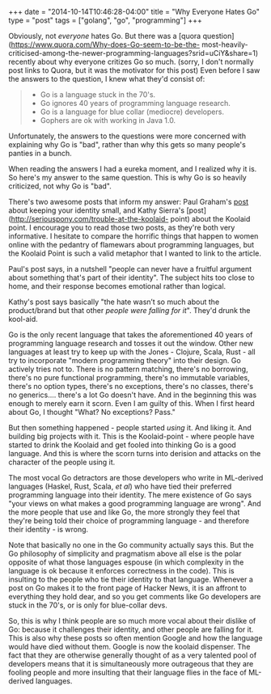 +++
date = "2014-10-14T10:46:28-04:00"
title = "Why Everyone Hates Go"
type = "post"
tags = ["golang", "go", "programming"]
+++

Obviously, not *everyone* hates Go.  But there was a [quora
question](https://www.quora.com/Why-does-Go-seem-to-be-the- most-heavily-
criticised-among-the-newer-programming-languages?srid=uCiY&share=1) recently
about why everyone critizes Go so much. (sorry, I don't normally post links to
Quora, but it was the motivator for this post) Even before I saw the answers to
the question, I knew what they'd consist of:

> * Go is a language stuck in the 70's.
> * Go ignores 40 years of programming language research.
> * Go is a language for blue collar (mediocre) developers.
> * Gophers are ok with working in Java 1.0.

Unfortunately, the answers to the questions were more concerned with explaining
why Go is "bad", rather than why this gets so many people's panties in a bunch.

When reading the answers I had a eureka moment, and I realized why it is. So
here's my answer to the same question. This is why Go is so heavily criticized,
not why Go is "bad".

There's two awesome posts that inform my answer: Paul Graham's
[post](http://www.paulgraham.com/identity.html) about keeping your identity
small, and Kathy Sierra's [post](http://seriouspony.com/trouble-at-the-koolaid-
point) about the Koolaid point. I encourage you to read those two posts, as
they're both very informative.  I hesitate to compare the horrific things that
happen to women online with the pedantry of flamewars about programming
languages, but the Koolaid Point is such a valid metaphor that I wanted to link
to the article.

Paul's post says, in a nutshell "people can never have a fruitful argument about
something that's part of their identity". The subject hits too close to home,
and their response becomes emotional rather than logical.

Kathy's post says basically "the hate wasn’t so much about the product/brand but
that other *people were falling for it*". They'd drunk the kool-aid.

Go is the only recent language that takes the aforementioned 40 years of
programming language research and tosses it out the window. Other new languages
at least try to keep up with the Jones - Clojure, Scala, Rust - all try to
incorporate "modern programming theory" into their design. Go actively tries
not to. There is no pattern matching, there's no borrowing, there's no pure
functional programming, there's no immutable variables, there's no option types,
there's no exceptions, there's no classes, there's no generics.... there's a lot
Go doesn't have. And in the beginning this was enough to merely earn it scorn.
Even I am guilty of this. When I first heard about Go, I thought "What? No
exceptions? Pass."

But then something happened - people started *using* it. And liking it. And
building big projects with it. This is the Koolaid-point - where people have
started to drink the Koolaid and get fooled into thinking Go is a good
language. And this is where the scorn turns into derision and attacks on the
character of the people using it.

The most vocal Go detractors are those developers who write in ML-derived
languages (Haskel, Rust, Scala, *et al*) who have tied their preferred
programming language into their identity. The mere existence of Go says
"your views on what makes a good programming language are wrong". And the more
people that use and like Go, the more strongly they feel that they're being told
their choice of programming language - and therefore their identity - is wrong.

Note that basically no one in the Go community actually says this. But the Go
philosophy of simplicity and pragmatism above all else is the polar opposite of
what those languages espouse (in which complexity in the language is ok because
it enforces correctness in the code). This is insulting to the people who tie
their identity to that language. Whenever a post on Go makes it to the front
page of Hacker News, it is an affront to everything they hold dear, and so you
get comments like Go developers are stuck in the 70's, or is only for blue-collar devs.

So, this is why I think people are so much more vocal about their dislike of Go:
because it challenges their identity, and other people are falling for it. This
is also why these posts so often mention Google and how the language would have
died without them. Google is now the koolaid dispenser. The fact that they
are otherwise generally thought of as a very talented pool of developers means
that it is simultaneously more outrageous that they are fooling people and more
insulting that their language flies in the face of ML-derived languages.

